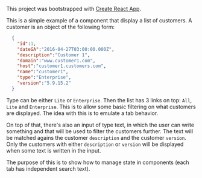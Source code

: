 This project was bootstrapped with [Create React App](https://github.com/facebookincubator/create-react-app).

This is a simple example of a component that display a list of customers. A customer is an object of the following form:
```json
  {
    "id":1,
    "dateGA":"2016-04-27T03:00:00.000Z",
    "description":"Customer 1",
    "domain":"www.customer1.com",
    "host":"customer1.customers.com",
    "name":"customer1",
    "type":"Enterprise",
    "version":"5.9.15.2"
  }
```

Type can be either `Lite` or `Enterprise`. Then the list has 3 links on top: `All`, `Lite` and `Enterprise`. This is
to allow some basic filtering on what customers are displayed. The idea with this is to emulate a tab behavior.

On top of that, there's also an input of type text, in which the user can write something and that will be used to
filter the customers further. The text will be matched agains the customer `description` and the customer `version`.
Only the customers with either `description` or `version` will be displayed when some text is written in the input.

The purpose of this is to show how to manage state in components (each tab has independent search text).
